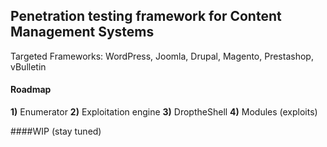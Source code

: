 ## Penetration testing framework for Content Management Systems
Targeted Frameworks: WordPress, Joomla, Drupal, Magento, Prestashop, vBulletin

#### Roadmap

**1)** Enumerator
**2)** Exploitation engine
**3)** DroptheShell
**4)** Modules (exploits)

####WIP (stay tuned)